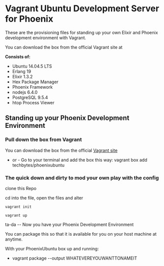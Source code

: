 # Vagrant Ubuntu Development Server for Phoenix

These are the provisioning files for standing up your own Elixir and Phoenix development environment with Vagrant.

You can download the box from the official Vagrant site at [](https://atlas.hashicorp.com/techbytes/boxes/PhoenixUbuntu)

__Consists of:__
* Ubuntu 14.04.5 LTS
* Erlang 19
* Elixir 1.3.2
* Hex Package Manager
* Phoenix Framework
* nodejs 6.4.0
* PostgreSQL 9.5.4
* htop Process Viewer

## Standing up your Phoenix Development Environment
### Pull down the box from Vagrant
You can download the box from the official [Vagrant site](https://atlas.hashicorp.com/techbytes/boxes/PhoenixUbuntu)
- or -
Go to your terminal and add the box this way:
vagrant box add techbytes/phoenixubuntu

### The quick down and dirty to mod your own play with the config
clone this Repo

cd into the file, open the files and alter

`vagrant init`

`vagrant up`

ta-da -- Now you have your Phoenix Development Environment

You can package this so that it is available for you on your host machine at anytime.

With your PhoenixUbuntu box up and running:
* vagrant package --output WHATEVEREYOUWANTTONAMEIT
